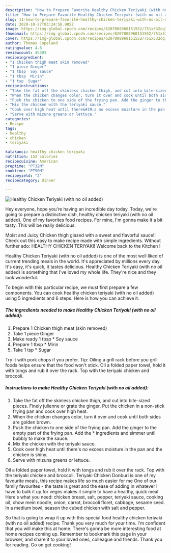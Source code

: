 ```yaml
---
description: "How to Prepare Favorite Healthy Chicken Teriyaki (with no oil added)"
title: "How to Prepare Favorite Healthy Chicken Teriyaki (with no oil added)"
slug: 11-how-to-prepare-favorite-healthy-chicken-teriyaki-with-no-oil-added
date: 2020-10-27T03:24:58.905Z
image: https://img-global.cpcdn.com/recipes/6207008960151552/751x532cq70/healthy-chicken-teriyaki-with-no-oil-added-recipe-main-photo.jpg
thumbnail: https://img-global.cpcdn.com/recipes/6207008960151552/751x532cq70/healthy-chicken-teriyaki-with-no-oil-added-recipe-main-photo.jpg
cover: https://img-global.cpcdn.com/recipes/6207008960151552/751x532cq70/healthy-chicken-teriyaki-with-no-oil-added-recipe-main-photo.jpg
author: Thomas Copeland
ratingvalue: 4.6
reviewcount: 45393
recipeingredient:
- "1 Chicken thigh meat skin removed"
- "1 piece Ginger"
- "1 tbsp  Soy sauce"
- "1 tbsp  Mirin"
- "1 tsp  Sugar"
recipeinstructions:
- "Take the fat off the skinless chicken thigh, and cut into bite-sized pieces. Finely julienne or grate the ginger. Put the chicken in a non-stick frying pan and cook over high heat."
- "When the chicken changes color, turn it over and cook until both sides are golden brown."
- "Push the chicken to one side of the frying pan. Add the ginger to the empty part of the frying pan. Add the * ingredients and simmer until bubbly to make the sauce."
- "Mix the chicken with the teriyaki sauce."
- "Cook over high heat until there&#39;s no excess moisture in the pan and the chicken is shiny."
- "Serve with mizuna greens or lettuce."
categories:
- Recipe
tags:
- healthy
- chicken
- teriyaki

katakunci: healthy chicken teriyaki 
nutrition: 152 calories
recipecuisine: American
preptime: "PT32M"
cooktime: "PT50M"
recipeyield: "2"
recipecategory: Dinner

---
```



![Healthy Chicken Teriyaki (with no oil added)](https://img-global.cpcdn.com/recipes/6207008960151552/751x532cq70/healthy-chicken-teriyaki-with-no-oil-added-recipe-main-photo.jpg)

Hey everyone, hope you're having an incredible day today. Today, we're going to prepare a distinctive dish, healthy chicken teriyaki (with no oil added). One of my favorites food recipes. For mine, I'm gonna make it a bit tasty. This will be really delicious.

Moist and Juicy Chicken thigh glazed with a sweet and flavorful sauce!! Check out this easy to make recipe made with simple ingredients. Without further ado: HEALTHY CHICKEN TERIYAKI! Welcome back to the Kitchen !

Healthy Chicken Teriyaki (with no oil added) is one of the most well liked of current trending meals in the world. It's appreciated by millions every day. It's easy, it's quick, it tastes delicious. Healthy Chicken Teriyaki (with no oil added) is something that I've loved my whole life. They're nice and they look wonderful.


To begin with this particular recipe, we must first prepare a few components. You can cook healthy chicken teriyaki (with no oil added) using 5 ingredients and 6 steps. Here is how you can achieve it.

<!--inarticleads1-->

##### The ingredients needed to make Healthy Chicken Teriyaki (with no oil added):

1. Prepare 1 Chicken thigh meat (skin removed)
1. Take 1 piece Ginger
1. Make ready 1 tbsp * Soy sauce
1. Prepare 1 tbsp * Mirin
1. Take 1 tsp * Sugar


Try it with pork chops if you prefer. Tip: Oiling a grill rack before you grill foods helps ensure that the food won&#39;t stick. Oil a folded paper towel, hold it with tongs and rub it over the rack. Top with the teriyaki chicken and broccoli. 

<!--inarticleads2-->

##### Instructions to make Healthy Chicken Teriyaki (with no oil added):

1. Take the fat off the skinless chicken thigh, and cut into bite-sized pieces. Finely julienne or grate the ginger. Put the chicken in a non-stick frying pan and cook over high heat.
1. When the chicken changes color, turn it over and cook until both sides are golden brown.
1. Push the chicken to one side of the frying pan. Add the ginger to the empty part of the frying pan. Add the * ingredients and simmer until bubbly to make the sauce.
1. Mix the chicken with the teriyaki sauce.
1. Cook over high heat until there&#39;s no excess moisture in the pan and the chicken is shiny.
1. Serve with mizuna greens or lettuce.


Oil a folded paper towel, hold it with tongs and rub it over the rack. Top with the teriyaki chicken and broccoli. Teriyaki Chicken Donburi is one of my favourite meals, this recipe makes life so much easier for me One of our family favourites - the taste is great and the ease of adding in whatever I have to bulk it up for veges makes it simple to have a healthy, quick meal. Here&#39;s what you need: chicken breast, salt, pepper, teriyaki sauce, cooking oil, chow mein noodle, onion, carrot, broccoli floret, cabbage, sesame seed. In a medium bowl, season the cubed chicken with salt and pepper. 

So that is going to wrap it up with this special food healthy chicken teriyaki (with no oil added) recipe. Thank you very much for your time. I'm confident that you will make this at home. There's gonna be more interesting food at home recipes coming up. Remember to bookmark this page in your browser, and share it to your loved ones, colleague and friends. Thank you for reading. Go on get cooking!
